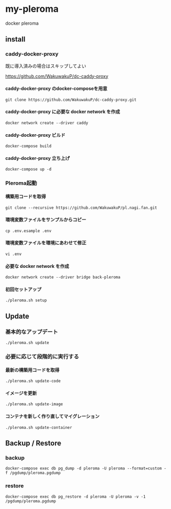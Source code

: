 # my-pleroma

docker pleroma

## install

### caddy-docker-proxy

既に導入済みの場合はスキップしてよい

<https://github.com/WakuwakuP/dc-caddy-proxy>

#### caddy-docker-proxy のdocker-composeを用意

```shell
git clone https://github.com/WakuwakuP/dc-caddy-proxy.git
```

#### caddy-docker-proxy に必要な docker network を作成

```
docker network create --driver caddy
```

#### caddy-docker-proxy ビルド

```
docker-compose build
```

#### caddy-docker-proxy 立ち上げ

```
docker-compose up -d
```

### Pleroma起動

#### 構築用コードを取得

```shell
git clone --recursive https://github.com/WakuwakuP/pl.nagi.fan.git
```

#### 環境変数ファイルをサンプルからコピー

```shell
cp .env.esample .env
```

#### 環境変数ファイルを環境にあわせて修正

```shell
vi .env
```

#### 必要な docker network を作成

```shell
docker network create --driver bridge back-pleroma
```

#### 初回セットアップ

```shell
./pleroma.sh setup
```

## Update

### 基本的なアップデート

```shell
./pleroma.sh update
```

### 必要に応じて段階的に実行する

#### 最新の構築用コードを取得

```shell
./pleroma.sh update-code
```

#### イメージを更新

```shell
./pleroma.sh update-image
```

#### コンテナを新しく作り直してマイグレーション

```shell
./pleroma.sh update-container
```

## Backup / Restore

### backup

```shell
docker-compose exec db pg_dump -d pleroma -U pleroma --format=custom -f /pgdump/pleroma.pgdump
```

### restore

```shell
docker-compose exec db pg_restore -d pleroma -U pleroma -v -1 /pgdump/pleroma.pgdump
```

